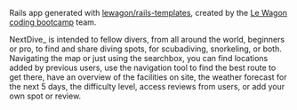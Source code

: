 Rails app generated with [lewagon/rails-templates](https://github.com/lewagon/rails-templates), created by the [Le Wagon coding bootcamp](https://www.lewagon.com) team.

NextDive_ is intended to fellow divers, from all around the world, beginners or pro, to find and share diving spots, for scubadiving, snorkeling, or both. Navigating the map or just using the searchbox, you can find locations added by previous users, use the navigation tool to find the best route to get there, have an overview of the facilities on site, the weather forecast for the next 5 days, the difficulty level, access reviews from users, or add your own spot or review.

